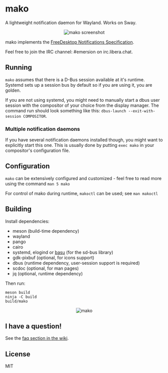 # mako

A lightweight notification daemon for Wayland. Works on Sway.

<p align="center">
  <img src="https://sr.ht/meoc.png" alt="mako screenshot">
</p>

mako implements the [FreeDesktop Notifications Specification][spec].

Feel free to join the IRC channel: #emersion on irc.libera.chat.

## Running

`mako` assumes that there is a D-Bus session available at it's runtime.
Systemd sets up a session bus by default so if you are using it, you are golden.

If you are not using systemd, you might need to manually start a dbus user session
with the compositor of your choice from the display manager. The command run should
look something like this: `dbus-launch --exit-with-session COMPOSITOR`.

### Multiple notification daemons
If you have several notification daemons installed though, you might want to
explicitly start this one.
This is usually done by putting `exec mako` in your compositor's configuration file.

## Configuration

`mako` can be extensively configured and customized - feel free to read more
using the command `man 5 mako`

For control of mako during runtime, `makoctl` can be used; see `man makoctl`

## Building

Install dependencies:

* meson (build-time dependency)
* wayland
* pango
* cairo
* systemd, elogind or [basu] (for the sd-bus library)
* gdk-pixbuf (optional, for icons support)
* dbus (runtime dependency, user-session support is required)
* scdoc (optional, for man pages)
* jq (optional, runtime dependency)

Then run:

```shell
meson build
ninja -C build
build/mako
```

<p align="center">
  <img src="https://sr.ht/frOL.jpg" alt="mako">
</p>

## I have a question!

See the [faq section in the wiki](https://github.com/emersion/mako/wiki/Frequently-asked-questions).

## License

MIT

[spec]: https://specifications.freedesktop.org/notification-spec/notification-spec-latest.html
[basu]: https://github.com/emersion/basu
